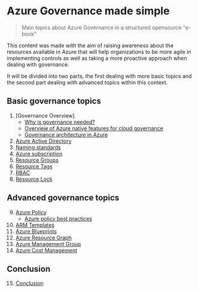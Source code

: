 # Azure Governance made simple
>Main topics about Azure Governance in a structured opensource "e-book" 

This content was made with the aim of raising awareness about the resources available in Azure that will help organizations to be more agile in implementing controls as well as taking a more proactive approach when dealing with governance.

It will be divided into two parts, the first dealing with more basic topics and the second part dealing with advanced topics within this context.


## Basic governance topics

1. [Governance Overview]
   * [Why is governance needed?](guide/governance-overview.md#why-is-governance-needed)
   * [Overview of Azure native features for cloud governance](guide/overview-native-features.md)
   * [Governance architecture in Azure](guide/governance-architecture.md)
2. [Azure Active Directory](guide/aad.md)
3. [Naming standards](guide/naming.md)
4. [Azure subscription](guide/subscription.md)
5. [Resource Groups](guide/resource-groups.md)
6. [Resource Tags](guide/resource-tags.md)
7. [RBAC](guide/rbac.md)
8. [Resource Lock](guide/resource-lock.md)

## Advanced governance topics

9. [Azure Policy](guide/policy.md)
   * [Azure policy best practices](guide/policy-best-practices.md)
10. [ARM Templates](guide/arm.md)
11. [Azure Blueprints](guide/blueprints.md)
12. [Azure Resource Graph](guide/resource-graph.md)
13. [Azure Management Group](guide/management-group.md)
14. [Azure Cost Management](guide/cost-management.md)

## Conclusion

15. [Conclusion](guide/conclusion.md)




